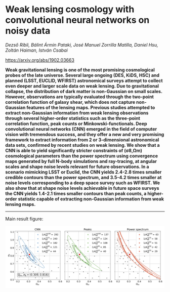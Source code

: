 # Weak lensing cosmology with convolutional neural networks on noisy data

*Dezső Ribli, Bálint Ármin Pataki, José Manuel Zorrilla Matilla, Daniel Hsu, Zoltán Haiman, István Csabai*

https://arxiv.org/abs/1902.03663

**Weak gravitational lensing is one of the most promising cosmological probes of the late universe. Several large ongoing (DES, KiDS, HSC) and planned (LSST, EUCLID, WFIRST) astronomical surveys attempt to collect even deeper and larger scale data on weak lensing. Due to gravitational collapse, the distribution of dark matter is non-Gaussian on small scales. However, observations are typically evaluated through the two-point correlation function of galaxy shear, which does not capture non-Gaussian features of the lensing maps. Previous studies attempted to extract non-Gaussian information from weak lensing observations through several higher-order statistics such as the three-point correlation function, peak counts or Minkowski-functionals. Deep convolutional neural networks (CNN) emerged in the field of computer vision with tremendous success, and they offer a new and very promising framework to extract information from 2 or 3-dimensional astronomical data sets, confirmed by recent studies on weak lensing. We show that a CNN is able to yield significantly stricter constraints of (σ8,Ωm) cosmological parameters than the power spectrum using convergence maps generated by full N-body simulations and ray-tracing, at angular scales and shape noise levels relevant for future observations. In a scenario mimicking LSST or Euclid, the CNN yields 2.4-2.8 times smaller credible contours than the power spectrum, and 3.5-4.2 times smaller at noise levels corresponding to a deep space survey such as WFIRST. We also show that at shape noise levels achievable in future space surveys the CNN yields 1.4-2.1 times smaller contours than peak counts, a higher-order statistic capable of extracting non-Gaussian information from weak lensing maps.**

---

Main result figure:

![](/ims/contours_noise_scan_0309_0816.jpg)
